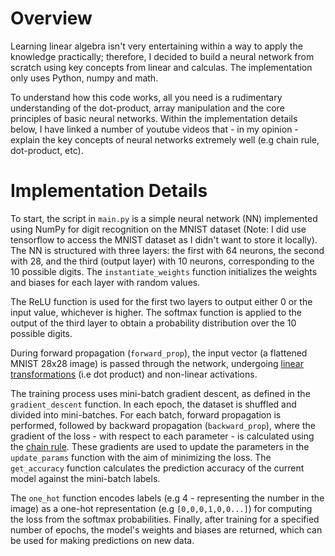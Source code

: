 # Overview
Learning linear algebra isn't very entertaining within a way to apply the knowledge practically; therefore, I decided to build a neural network from scratch using key concepts from linear and calculas. The implementation only uses Python, numpy and math. 

To understand how this code works, all you need is a rudimentary understanding of the dot-product, array manipulation and the core principles of basic neural networks. Within the implementation details below, I have linked a number of youtube videos that - in my opinion - explain the key concepts of neural networks extremely well (e.g chain rule, dot-product, etc).

# Implementation Details
To start, the script in `main.py` is a simple neural network (NN) implemented using NumPy for digit recognition on the MNIST dataset (Note: I did use tensorflow to access the MNIST dataset as I didn't want to store it locally). The NN is structured with three layers: the first with 64 neurons, the second with 28, and the third (output layer) with 10 neurons, corresponding to the 10 possible digits. The `instantiate_weights` function initializes the weights and biases for each layer with random values.

The ReLU function is used for the first two layers to output either 0 or the input value, whichever is higher. The softmax function is applied to the output of the third layer to obtain a probability distribution over the 10 possible digits.

During forward propagation (`forward_prop`), the input vector (a flattened MNIST 28x28 image) is passed through the network, undergoing [linear transformations](https://www.youtube.com/watch?v=LyGKycYT2v0&list=PLZHQObOWTQDPD3MizzM2xVFitgF8hE_ab&index=9) (i.e dot product) and non-linear activations.

The training process uses mini-batch gradient descent, as defined in the `gradient_descent` function. In each epoch, the dataset is shuffled and divided into mini-batches. For each batch, forward propagation is performed, followed by backward propagation (`backward_prop`), where the gradient of the loss - with respect to each parameter - is calculated using the [chain rule](https://www.youtube.com/watch?v=wl1myxrtQHQ&t=2s). These gradients are used to update the parameters in the `update_params` function with the aim of minimizing the loss. The `get_accuracy` function calculates the prediction accuracy of the current model against the mini-batch labels.

The `one_hot` function encodes labels (e.g 4 - representing the number in the image) as a one-hot representation (e.g `[0,0,0,1,0,0...]`) for computing the loss from the softmax probabilities. Finally, after training for a specified number of epochs, the model's weights and biases are returned, which can be used for making predictions on new data.
